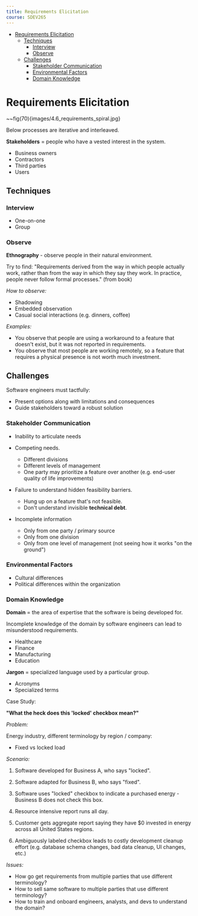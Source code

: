 ```yaml
---
title: Requirements Elicitation
course: SDEV265
---
```


- [Requirements Elicitation](#requirements-elicitation)
  - [Techniques](#techniques)
    - [Interview](#interview)
    - [Observe](#observe)
  - [Challenges](#challenges)
    - [Stakeholder Communication](#stakeholder-communication)
    - [Environmental Factors](#environmental-factors)
    - [Domain Knowledge](#domain-knowledge)

# Requirements Elicitation

~~fig(70){images/4.6_requirements_spiral.jpg}

Below processes are iterative and interleaved.

**Stakeholders** = people who have a vested interest in the system.

- Business owners
- Contractors
- Third parties
- Users

## Techniques

### Interview

- One-on-one
- Group

### Observe

**Ethnography** - observe people in their natural environment.

Try to find: "Requirements derived from the way in which people actually work, rather than from the way in which they say they work. In practice, people never follow formal processes." (from book)

_How to observe:_

- Shadowing
- Embedded observation
- Casual social interactions (e.g. dinners, coffee)

_Examples:_

- You observe that people are using a workaround to a feature that doesn't exist, but it was not reported in requirements.
- You observe that most people are working remotely, so a feature that requires a physical presence is not worth much investment.

## Challenges

Software engineers must tactfully:

- Present options along with limitations and consequences
- Guide stakeholders toward a robust solution

### Stakeholder Communication

- Inability to articulate needs

- Competing needs.

  - Different divisions
  - Different levels of management
  - One party may prioritize a feature over another (e.g. end-user quality of life improvements)

- Failure to understand hidden feasibility barriers.

  - Hung up on a feature that's not feasible.
  - Don't understand invisible **technical debt**.

- Incomplete information
  - Only from one party / primary source
  - Only from one division
  - Only from one level of management (not seeing how it works "on the ground")

### Environmental Factors

- Cultural differences
- Political differences within the organization

### Domain Knowledge

**Domain** = the area of expertise that the software is being developed for.

Incomplete knowledge of the domain by software engineers can lead to misunderstood requirements.

- Healthcare
- Finance
- Manufacturing
- Education

**Jargon** = specialized language used by a particular group.

- Acronyms
- Specialized terms

<p class="demo">Case Study:</p>

**"What the heck does this 'locked' checkbox mean?"**

_Problem:_

Energy industry, different terminology by region / company:

- Fixed vs locked load

_Scenario:_

1. Software developed for Business A, who says "locked".

1. Software adapted for Business B, who says "fixed".

1. Software uses "locked" checkbox to indicate a purchased energy - Business B does not check this box.

1. Resource intensive report runs all day.

1. Customer gets aggregate report saying they have $0 invested in energy across all United States regions.

1. Ambiguously labeled checkbox leads to costly development cleanup effort (e.g. database schema changes, bad data cleanup, UI changes, etc.)

_Issues:_

- How go get requirements from multiple parties that use different terminology?
- How to sell same software to multiple parties that use different terminology?
- How to train and onboard engineers, analysts, and devs to understand the domain?
